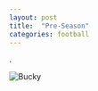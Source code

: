 ```yaml
---
layout: post
title:  "Pre-Season"
categories: football
---
```

. 


![Bucky](/tanyaselvog.github.io/assets/bucky.jpeg)